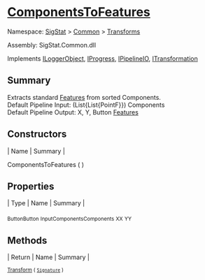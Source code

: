 # [ComponentsToFeatures](./ComponentsToFeatures.md)

Namespace: [SigStat]() > [Common](./../README.md) > [Transforms](./README.md)

Assembly: SigStat.Common.dll

Implements [ILoggerObject](./../ILoggerObject.md), [IProgress](./../Helpers/IProgress.md), [IPipelineIO](./../Pipeline/IPipelineIO.md), [ITransformation](./../ITransformation.md)

## Summary
Extracts standard [Features](https://github.com/hargitomi97/sigstat/blob/master/docs/md/SigStat/Common/Features.md) from sorted Components.  <br>Default Pipeline Input: (List{List{PointF}}) Components<br>Default Pipeline Output: X, Y, Button [Features](https://github.com/hargitomi97/sigstat/blob/master/docs/md/SigStat/Common/Features.md)

## Constructors

| Name | Summary | 

ComponentsToFeatures (  )<sub></sub>


## Properties

| Type | Name | Summary | 

<sub>Button</sub><sub>Button</sub>
<sub>InputComponents</sub><sub>Components</sub>
<sub>X</sub><sub>X</sub>
<sub>Y</sub><sub>Y</sub>


## Methods

| Return | Name | Summary | 

<sub>[Transform](./Methods/ComponentsToFeatures-100663580.md) ( [`Signature`](./../Signature.md) )</sub><sub></sub>


